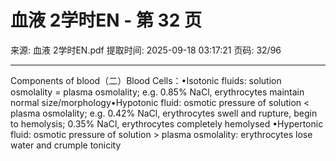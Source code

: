 # 血液 2学时EN - 第 32 页

来源: 血液 2学时EN.pdf
提取时间: 2025-09-18 03:17:21
页码: 32/96

---

Components of blood（二）Blood Cells：•Isotonic fluids: solution osmolality = plasma osmolality; e.g. 0.85% NaCl, erythrocytes maintain normal size/morphology•Hypotonic fluid: osmotic pressure of solution < plasma osmolality; e.g. 0.42% NaCl, erythrocytes swell and rupture, begin to hemolysis; 0.35% NaCl, erythrocytes completely hemolysed •Hypertonic fluid: osmotic pressure of solution > plasma osmolality: erythrocytes lose water and crumple
tonicity